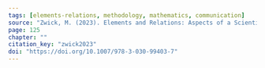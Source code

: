 ```yaml
---
tags: [elements-relations, methodology, mathematics, communication]
source: "Zwick, M. (2023). Elements and Relations: Aspects of a Scientific Metaphysics (Vol. 35). Springer International Publishing."
page: 125
chapter: ""
citation_key: "zwick2023"
doi: "https://doi.org/10.1007/978-3-030-99403-7"
---
```


